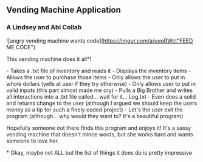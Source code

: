 ## Vending Machine Application
### A Lindsey and Abi Collab

![angry vending machine wants code](https://imgur.com/a/uvpRWct"FEED ME CODE")

<p> This vending machine does it all*!</p>
- Takes a .txt file of inventory and reads it
- Displays the inventory items
- Allows the user to purchase those items
- Only allows the user to put in whole dollars (yells at user if they try otherwise)
- Only allows user to put in valid inputs (this part almost made me cry)
- Pulls a Big Brother and writes all interactions into a .txt file called... wait for it... Log.txt
- Even does a solid and returns change to the user (although I argued we should keep the users money as a tip for such a finely coded project)
- Let's the user exit the program (although... why would they want to? It's a beautiful program)

<p> Hopefully someone out there finds this program and enjoys it! It's a sassy vending machine that doesn't mince words, but she works hard and wants someone to love her.</p>

<p>* Okay, maybe not ALL but the list of things it does do is pretty impressive</p>
